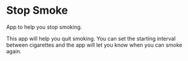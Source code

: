 # Stop Smoke

App to help you stop smoking.

This app will help you quit smoking. You can set the starting interval between cigarettes and the app will let you know when you can smoke again.
